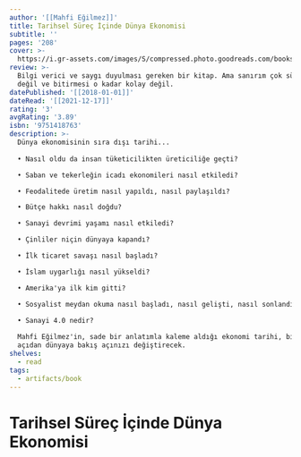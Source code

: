 ```yaml
---
author: '[[Mahfi Eğilmez]]'
title: Tarihsel Süreç İçinde Dünya Ekonomisi
subtitle: ''
pages: '208'
cover: >-
  https://i.gr-assets.com/images/S/compressed.photo.goodreads.com/books/1542226362l/42787128._SX318_.jpg
review: >-
  Bilgi verici ve saygı duyulması gereken bir kitap. Ama sanırım çok sürükleyici
  değil ve bitirmesi o kadar kolay değil.
datePublished: '[[2018-01-01]]'
dateRead: '[[2021-12-17]]'
rating: '3'
avgRating: '3.89'
isbn: '9751418763'
description: >-
  Dünya ekonomisinin sıra dışı tarihi...  
    
  • Nasıl oldu da insan tüketicilikten üreticiliğe geçti?  

  • Saban ve tekerleğin icadı ekonomileri nasıl etkiledi?  

  • Feodalitede üretim nasıl yapıldı, nasıl paylaşıldı?  

  • Bütçe hakkı nasıl doğdu?  

  • Sanayi devrimi yaşamı nasıl etkiledi?  

  • Çinliler niçin dünyaya kapandı?  

  • İlk ticaret savaşı nasıl başladı?  

  • İslam uygarlığı nasıl yükseldi?  

  • Amerika'ya ilk kim gitti?  

  • Sosyalist meydan okuma nasıl başladı, nasıl gelişti, nasıl sonlandı?  

  • Sanayi 4.0 nedir?  
    
  Mahfi Eğilmez'in, sade bir anlatımla kaleme aldığı ekonomi tarihi, birçok
  açıdan dünyaya bakış açınızı değiştirecek.
shelves:
  - read
tags:
  - artifacts/book
---
```

#  Tarihsel Süreç İçinde Dünya Ekonomisi
